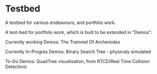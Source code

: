 # Testbed
A testbed for various endeavours, and portfolio work. 

A test-bed for portfolio work, which is built to be extended in "Demos":

Currently working Demos: The Trammel Of Archemides

Currently In-Progres Demos: Binary Search Tree - physicaly simulated

To-Do Demos: QuadTree visualisation, from RTCD(Real Time Collision Detection)
